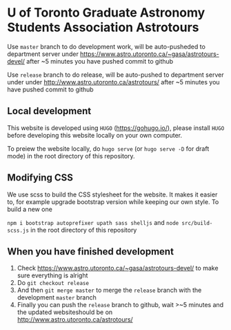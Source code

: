 # U of Toronto Graduate Astronomy Students Association Astrotours

Use ``master`` branch to do development work, will be auto-pusheded to department server under https://www.astro.utoronto.ca/~gasa/astrotours-devel/ after ~5 minutes you have pushed commit to github

Use ``release`` branch to do release, will be auto-pushed to department server under under http://www.astro.utoronto.ca/astrotours/ after ~5 minutes you have pushed commit to github


## Local development

This website is developed using ``HUGO`` (https://gohugo.io/), please install ``HUGO`` before developing this website locally on your own computer.

To preiew the website locally, do ``hugo serve`` (or ``hugo serve -D`` for draft mode) in the root directory of this repository.

## Modifying CSS

We use scss to build the CSS stylesheet for the website. It makes it easier to, for example upgrade bootstrap version while keeping our own style. To build a new one

``npm i bootstrap autoprefixer upath sass shelljs`` and ``node src/build-scss.js`` in the root directory of this repository

## When you have finished development

1. Check https://www.astro.utoronto.ca/~gasa/astrotours-devel/ to make sure everything is alright
1. Do ``git checkout release``
1. And then ``git merge master`` to merge the ``release`` branch with the development ``master`` branch
1. Finally you can push the ``release`` branch to github, wait >~5 minutes and the updated websiteshould be on http://www.astro.utoronto.ca/astrotours/
